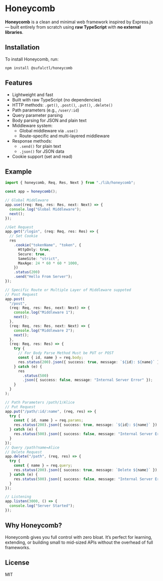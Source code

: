 # Honeycomb

**Honeycomb** is a clean and minimal web framework inspired by Express.js — built entirely from scratch using **raw TypeScript** with **no external libraries**.

## Installation

To install Honeycomb, run:

```
npm install @sufalctl/honeycomb
```

## Features

- Lightweight and fast
- Built with raw TypeScript (no dependencies)
- HTTP methods: `.get()`, `.post()`, `.put()`, `.delete()`
- Path parameters (e.g., `/user/:id`)
- Query parameter parsing
- Body parsing for JSON and plain text
- Middleware system:
  - Global middleware via `.use()`
  - Route-specific and multi-layered middleware
- Response methods:
  - `.send()` for plain text
  - `.json()` for JSON data
- Cookie support (set and read)

## Example

```ts
import { honeycomb, Req, Res, Next } from "./lib/honeycomb";

const app = honeycomb();

// Global Middleware
app.use((req: Req, res: Res, next: Next) => {
  console.log("Global Middleware");
  next();
});

//Get Request
app.get("/login", (req: Req, res: Res) => {
  // Set Cookie
  res
    .cookie("tokenName", "token", {
      HttpOnly: true,
      Secure: true,
      SameSite: "strict",
      MaxAge: 24 * 60 * 60 * 1000,
    })
    .status(200)
    .send("Hello From Server");
});

// Specific Route or Multiple Layer of Middleware suppoted
// Post Request
app.post(
  "/post",
  (req: Req, res: Res, next: Next) => {
    console.log("Middleware 1");
    next();
  },
  (req: Req, res: Res, next: Next) => {
    console.log("Middleware 2");
    next();
  },
  (req: Req, res: Res) => {
    try {
      // For Body Parse Method Must be PUT or POST
      const { id, name } = req.body;
      res.status(200).json({ success: true, message: `${id}: ${name}` });
    } catch (e) {
      res
        .status(500)
        .json({ success: false, message: "Internal Server Error" });
    }
  }
);

// Path Parameters /path/1/Alice
// Put Request
app.put("/path/:id/:name", (req, res) => {
  try {
    const { id, name } = req.params;
    res.status(200).json({ success: true, message: `${id}: ${name}` });
  } catch (e) {
    res.status(500).json({ success: false, message: "Internal Server Error" });
  }
});
// Query /path?name=Alice
// Delete Request
app.delete("/path", (req, res) => {
  try {
    const { name } = req.query;
    res.status(200).json({ success: true, message: `Delete ${name}` });
  } catch (e) {
    res.status(500).json({ success: false, message: "Internal Server Error" });
  }
});

// Listening
app.listen(3000, () => {
  console.log("Server Started");
});
```

## Why Honeycomb?

Honeycomb gives you full control with zero bloat. It’s perfect for learning, extending, or building small to mid-sized APIs without the overhead of full frameworks.

## License

MIT
